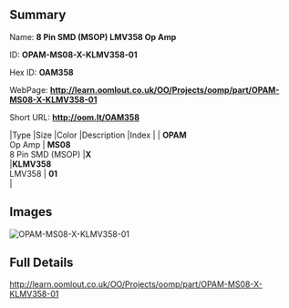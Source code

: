 

## Summary
 
Name: __8 Pin SMD (MSOP) LMV358 Op Amp__

ID: __OPAM-MS08-X-KLMV358-01__

Hex ID: __OAM358__

WebPage: __http://learn.oomlout.co.uk/OO/Projects/oomp/part/OPAM-MS08-X-KLMV358-01__

Short URL: __http://oom.lt/OAM358__


|Type   |Size   |Color   |Description   |Index   |
| __OPAM__ <br>Op Amp  | __MS08__<br>8 Pin SMD (MSOP)   |__X__<br>    |__KLMV358__<br>LMV358    | __01__<br>  |


## Images
![OPAM-MS08-X-KLMV358-01](http://oomlout.com/oomp-gen/parts/OPAM-MS08-X-KLMV358-01/OPAM-MS08-X-KLMV358-01_420.jpg)

## Full Details

 http://learn.oomlout.co.uk/OO/Projects/oomp/part/OPAM-MS08-X-KLMV358-01

